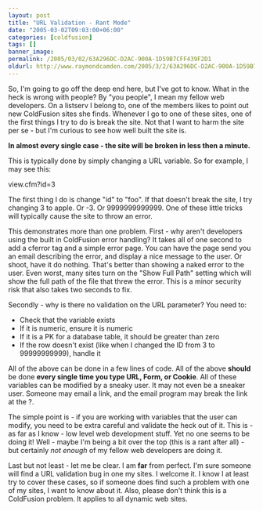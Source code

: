 ```yaml
---
layout: post
title: "URL Validation - Rant Mode"
date: "2005-03-02T09:03:00+06:00"
categories: [coldfusion]
tags: []
banner_image: 
permalink: /2005/03/02/63A296DC-D2AC-900A-1D59B7CFF439F2D1
oldurl: http://www.raymondcamden.com/2005/3/2/63A296DC-D2AC-900A-1D59B7CFF439F2D1
---
```


So, I'm going to go off the deep end here, but I've got to know. What in the heck is wrong with people? By "you people", I mean my fellow web developers. On a listserv I belong to, one of the members likes to point out new ColdFusion sites she finds. Whenever I  go to one of these sites, one of the first things I try to do is break the site. Not that I want to harm the site per se - but I'm curious to see how well built the site is.

<b>In almost every single case - the site will be broken in less then a minute.</b> 

This is typically done by simply changing a URL variable. So for example, I may see this:

view.cfm?id=3

The first thing I do is change "id" to "foo". If that doesn't break the site, I try changing 3 to apple. Or -3. Or 9999999999999. One of these little tricks will typically cause the site to throw an error.

This demonstrates more than one problem. First - why aren't developers using the built in ColdFusion error handling? It takes all of one second to add a cferror tag and a simple error page. You can have the page send you an email describing the error, and display a nice message to the user. Or shoot, have it do nothing. That's better than showing a naked error to the user. Even worst, many sites turn on the "Show Full Path" setting which will show the full path of the file that threw the error. This is a minor security risk that also takes two seconds to fix.

Secondly - why is there no validation on the URL parameter? You need to:

<ul>
<li>Check that the variable exists
<li>If it is numeric, ensure it is numeric
<li>If it is a PK for a database table, it should be greater than zero
<li>If the row doesn't exist (like when I changed the ID from 3 to 99999999999), handle it
</ul>

All of the above can be done in a few lines of code. All of the above <b>should</b> be done <b>every single time you type URL, Form, or Cookie</b>. All of these variables can be modified by a sneaky user. It may not even be a sneaker user. Someone may email a link, and the email program may break the link at the ?. 

The simple point is - if you are working with variables that the user can modify, you need to be extra careful and validate the heck out of it. This is - as far as I know - low level web development stuff. Yet no one seems to be doing it! Well - maybe I'm being a bit over the top (this is a rant after all) - but certainly <i>not enough</i> of my fellow web developers are doing it.

Last but not least - let me be clear. I am <b>far</b> from perfect. I'm sure someone will find a URL validation bug in one my sites. I welcome it. I know I at least try to cover these cases, so if someone does find such a problem with one of my sites, I want to know about it. Also, please don't think this is a ColdFusion problem. It applies to all dynamic web sites.